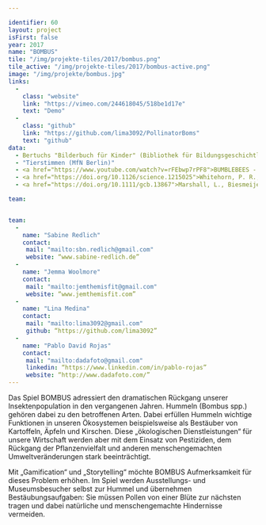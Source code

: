 ```yaml
---

identifier: 60
layout: project
isFirst: false
year: 2017
name: "BOMBUS"
tile: "/img/projekte-tiles/2017/bombus.png"
tile_active: "/img/projekte-tiles/2017/bombus-active.png"
image: "/img/projekte/bombus.jpg"
links:
  -
    class: "website"
    link: "https://vimeo.com/244618045/518be1d17e"
    text: "Demo"
  -
    class: "github"
    link: "https://github.com/lima3092/PollinatorBoms"
    text: "github"
data:
  - Bertuchs "Bilderbuch für Kinder" (Bibliothek für Bildungsgeschichtliche Forschung)"
  - "Tierstimmen (MfN Berlin)"
  - <a href="https://www.youtube.com/watch?v=rFEbwp7rPF8">BUMBLEBEES - The Secret World of Bees - National Geographic Documentary</a>
  - <a href="https://doi.org/10.1126/science.1215025">Whitehorn, P. R., O’Connor, S., Wackers, F. L., & Goulson, D. (2012). Neonicotinoid Pesticide Reduces Bumble Bee Colony Growth and Queen Production. Science, 336(6079), 351–352.</a>
  - <a href="https://doi.org/10.1111/gcb.13867">Marshall, L., Biesmeijer, J. C., Rasmont, P., Vereecken, N. J., Dvorak, L., Fitzpatrick, U., … Dendoncker, N. (2017). The interplay of climate and land use change affects the distribution of EU bumblebees. Global Change Biology.</a>

team:


team:
  -
    name: "Sabine Redlich"
    contact:
     mail: "mailto:sbn.redlich@gmail.com"
     website: “www.sabine-redlich.de”
  -
    name: "Jemma Woolmore"
    contact:
     mail: "mailto:jemthemisfit@gmail.com"
     website: “www.jemthemisfit.com”
  -
    name: "Lina Medina"
    contact:
     mail: "mailto:lima3092@gmail.com"
     github: “https://github.com/lima3092”
  -
    name: "Pablo David Rojas"
    contact:
     mail: "mailto:dadafoto@gmail.com"
     linkedin: “https://www.linkedin.com/in/pablo-rojas”
     website: “http://www.dadafoto.com/”
---
```


Das Spiel BOMBUS adressiert den dramatischen Rückgang unserer Insektenpopulation in den vergangenen Jahren. Hummeln (Bombus spp.) gehören dabei zu den betroffenen Arten. Dabei erfüllen Hummeln wichtige Funktionen in unseren Ökosystemen beispielsweise als Bestäuber von Kartoffeln, Äpfeln und Kirschen. Diese „ökologischen Dienstleistungen“ für unsere Wirtschaft werden aber mit dem Einsatz von Pestiziden, dem Rückgang der Pflanzenvielfalt und anderen menschengemachten Umweltveränderungen stark beeinträchtigt. 

Mit „Gamification“ und „Storytelling“ möchte BOMBUS Aufmerksamkeit für dieses Problem erhöhen. Im Spiel werden Ausstellungs- und Museumsbesucher selbst zur Hummel und übernehmen Bestäubungsaufgaben: Sie müssen Pollen von einer Blüte zur nächsten tragen und dabei natürliche und menschengemachte Hindernisse vermeiden.  



